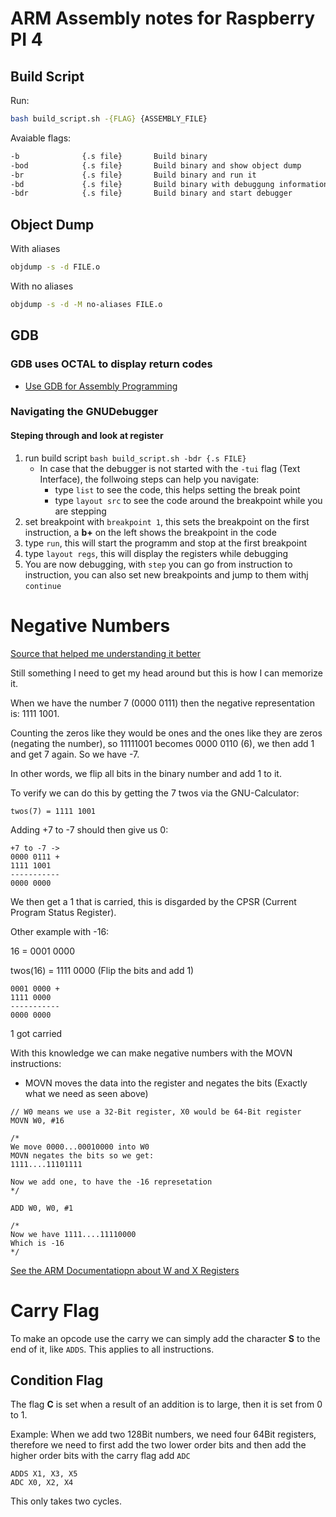 # ARM Assembly notes for Raspberry PI 4

## Build Script

Run: 
```bash
bash build_script.sh -{FLAG} {ASSEMBLY_FILE}
```

Avaiable flags:
```bash
-b              {.s file}       Build binary                                             
-bod            {.s file}       Build binary and show object dump                        
-br             {.s file}       Build binary and run it                                  
-bd             {.s file}       Build binary with debuggung information                  
-bdr            {.s file}       Build binary and start debugger  
```

## Object Dump
With aliases
```bash
objdump -s -d FILE.o
```

With no aliases
```bash
objdump -s -d -M no-aliases FILE.o
```

## GDB

### GDB uses OCTAL to display return codes

- [Use GDB for Assembly Programming](https://jacobmossberg.se/posts/2017/01/17/use-gdb-on-arm-assembly-program.html)

### Navigating the GNUDebugger
#### Steping through and look at register
1. run build script ```bash build_script.sh -bdr {.s FILE}```
	- In case that the debugger is not started with the ```-tui``` flag (Text Interface), the follwoing steps can help you navigate:
		- type ```list``` to see the code, this helps setting the break point
		- type ```layout src``` to see the code around the breakpoint while you are stepping
2. set breakpoint with ```breakpoint 1```, this sets the breakpoint on the first instruction, a <b>b+</b> on the left shows the breakpoint in the code
5. type ```run```, this will start the programm and stop at the first breakpoint
6. type ```layout regs```, this will display the registers while debugging
7. You are now debugging, with ```step``` you can go from instruction to instruction, you can also set new breakpoints and jump to them withj ```continue``` 

# Negative Numbers

[Source that helped me understanding it better](https://armasm.com/docs/bit-operations/signed-numbers/)

Still something I need to get my head around but this is how I can memorize it.

When we have the number 7 (0000 0111) then the negative representation is: 1111 1001.

Counting the zeros like they would be ones and the ones like they are zeros (negating the number), so 11111001 becomes 0000 0110 (6), we then add 1 and get 7 again. So we have -7. 

In other words, we flip all bits in the binary number and add 1 to it.

To verify we can do this by getting the 7 twos via the GNU-Calculator:

```
twos(7) = 1111 1001
```

Adding +7 to -7 should then give us 0:
```
+7 to -7 -> 
0000 0111 +
1111 1001
-----------
0000 0000
```

We then get a 1 that is carried, this is disgarded by the CPSR (Current Program Status Register).


Other example with -16:

16 = 0001 0000 

twos(16) = 1111 0000 (Flip the bits and add 1)

```
0001 0000 +
1111 0000 
-----------
0000 0000
```

1 got carried


With this knowledge we can make negative numbers with the MOVN instructions:

- MOVN moves the data into the register and negates the bits (Exactly what we need as seen above)

```assembly
// W0 means we use a 32-Bit register, X0 would be 64-Bit register
MOVN W0, #16 

/*
We move 0000...00010000 into W0
MOVN negates the bits so we get:
1111....11101111

Now we add one, to have the -16 represetation
*/

ADD W0, W0, #1

/*
Now we have 1111....11110000
Which is -16
*/
```

[See the ARM Documentatiopn about W and X Registers](https://developer.arm.com/documentation/102374/0101/Registers-in-AArch64---general-purpose-registers)

# Carry Flag
To make an opcode use the carry we can simply add the character **S** to the end of it, like ```ADDS```. This applies to all instructions.

## Condition Flag
The flag **C** is set when a result of an addition is to large, then it is set from 0 to 1.

Example:
When we add two 128Bit numbers, we need four 64Bit registers, therefore we need to first add the two lower order bits and then add the higher order bits with the carry flag add ```ADC```
```assembly
ADDS X1, X3, X5
ADC X0, X2, X4
```
This only takes two cycles.

